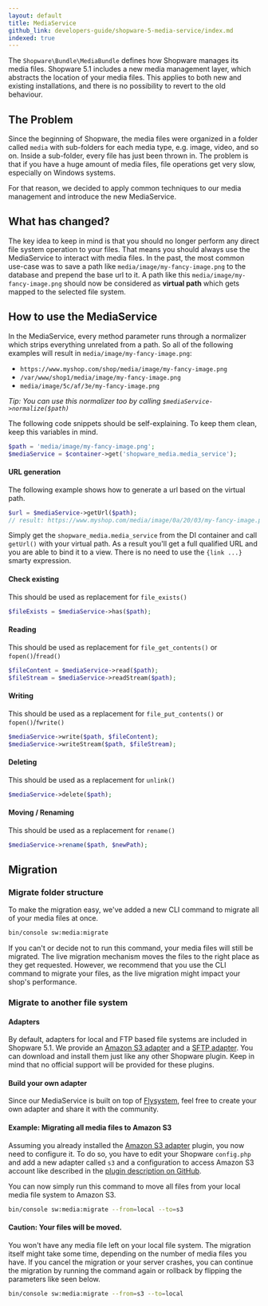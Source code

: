 ```yaml
---
layout: default
title: MediaService
github_link: developers-guide/shopware-5-media-service/index.md
indexed: true
---
```

The `Shopware\Bundle\MediaBundle` defines how Shopware manages its media files. Shopware 5.1 includes a new media management layer, which abstracts the location of your media files. This applies to both new and existing installations, and there is no possibility to revert to the old behaviour.

## The Problem

Since the beginning of Shopware, the media files were organized in a folder called `media` with sub-folders for each media type, e.g. image, video, and so on. Inside a sub-folder, every file has just been thrown in. The problem is that if you have a huge amount of media files, file operations get very slow, especially on Windows systems.

For that reason, we decided to apply common techniques to our media management and introduce the new MediaService.

## What has changed?

The key idea to keep in mind is that you should no longer perform any direct file system operation to your files. That means you should always use the MediaService to interact with media files. In the past, the most common use-case was to save a path like `media/image/my-fancy-image.png` to the database and prepend the base url to it. A path like this `media/image/my-fancy-image.png` should now be considered as **virtual path** which gets mapped to the selected file system.

## How to use the MediaService

In the MediaService, every method parameter runs through a normalizer which strips everything unrelated from a path. So all of the following examples will result in `media/image/my-fancy-image.png`:

* `https://www.myshop.com/shop/media/image/my-fancy-image.png`
* `/var/www/shop1/media/image/my-fancy-image.png`
* `media/image/5c/af/3e/my-fancy-image.png`

*Tip: You can use this normalizer too by calling `$mediaService->normalize($path)`*

The following code snippets should be self-explaining. To keep them clean, keep this variables in mind.

```php
$path = 'media/image/my-fancy-image.png';
$mediaService = $container->get('shopware_media.media_service');
```

#### URL generation

The following example shows how to generate a url based on the virtual path.

```php
$url = $mediaService->getUrl($path);
// result: https://www.myshop.com/media/image/0a/20/03/my-fancy-image.png
```

Simply get the `shopware_media.media_service` from the DI container and call `getUrl()` with your virtual path. As a result you'll get a full qualified URL and you are able to bind it to a view. There is no need to use the `{link ...}` smarty expression.


#### Check existing

This should be used as replacement for `file_exists()`

```php
$fileExists = $mediaService->has($path);
```

#### Reading

This should be used as replacement for `file_get_contents()` or `fopen()`/`fread()`

```php
$fileContent = $mediaService->read($path);
$fileStream = $mediaService->readStream($path);
```

#### Writing

This should be used as a replacement for `file_put_contents()` or `fopen()`/`fwrite()`

```php
$mediaService->write($path, $fileContent);
$mediaService->writeStream($path, $fileStream);
```

#### Deleting

This should be used as a replacement for `unlink()`

```php
$mediaService->delete($path);
```

#### Moving / Renaming

This should be used as a replacement for `rename()`

```php
$mediaService->rename($path, $newPath);
```

## Migration

### Migrate folder structure

To make the migration easy, we've added a new CLI command to migrate all of your media files at once. 

```bash
bin/console sw:media:migrate
```

If you can't or decide not to run this command, your media files will still be migrated. The live migration mechanism moves the files to the right place as they get requested. However, we recommend that you use the CLI command to migrate your files, as the live migration might impact your shop's performance.

### Migrate to another file system

#### Adapters

By default, adapters for local and FTP based file systems are included in Shopware 5.1. We provide an [Amazon S3 adapter](https://github.com/ShopwareLabs/SwagMediaS3) and a [SFTP adapter](https://github.com/ShopwareLabs/SwagMediaSftp). You can download and install them just like any other Shopware plugin. Keep in mind that no official support will be provided for these plugins.

#### Build your own adapter

Since our MediaService is built on top of [Flysystem](http://flysystem.thephpleague.com), feel free to create your own adapter and share it with the community.

#### Example: Migrating all media files to Amazon S3

Assuming you already installed the [Amazon S3 adapter](https://github.com/ShopwareLabs/SwagMediaS3) plugin, you now need to configure it. To do so, you have to edit your Shopware `config.php` and add a new adapter called `s3` and a configuration to access Amazon S3 account like described in the [plugin description on GitHub](https://github.com/ShopwareLabs/SwagMediaS3).

You can now simply run this command to move all files from your local media file system to Amazon S3.

```bash
bin/console sw:media:migrate --from=local --to=s3
```

#### Caution: Your files will be moved.

You won't have any media file left on your local file system. The migration itself might take some time, depending on the number of media files you have. If you cancel the migration or your server crashes, you can continue the migration by running the command again or rollback by flipping the parameters like seen below.

```bash
bin/console sw:media:migrate --from=s3 --to=local
```